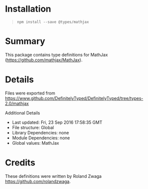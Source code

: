 # Installation
> `npm install --save @types/mathjax`

# Summary
This package contains type definitions for MathJax (https://github.com/mathjax/MathJax).

# Details
Files were exported from https://www.github.com/DefinitelyTyped/DefinitelyTyped/tree/types-2.0/mathjax

Additional Details
 * Last updated: Fri, 23 Sep 2016 17:58:35 GMT
 * File structure: Global
 * Library Dependencies: none
 * Module Dependencies: none
 * Global values: MathJax

# Credits
These definitions were written by Roland Zwaga <https://github.com/rolandzwaga>.
